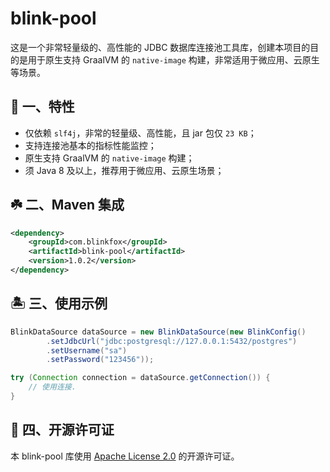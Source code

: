 # blink-pool

这是一个非常轻量级的、高性能的 JDBC 数据库连接池工具库，创建本项目的目的是用于原生支持 GraalVM 的 `native-image` 构建，非常适用于微应用、云原生等场景。

## 💎 一、特性

- 仅依赖 `slf4j`，非常的轻量级、高性能，且 jar 包仅 `23 KB`；
- 支持连接池基本的指标性能监控；
- 原生支持 GraalVM 的 `native-image` 构建；
- 须 Java 8 及以上，推荐用于微应用、云原生场景；

## ☘️ 二、Maven 集成

```xml
<dependency>
    <groupId>com.blinkfox</groupId>
    <artifactId>blink-pool</artifactId>
    <version>1.0.2</version>
</dependency>
```

## 🏝️ 三、使用示例

```java
BlinkDataSource dataSource = new BlinkDataSource(new BlinkConfig()
        .setJdbcUrl("jdbc:postgresql://127.0.0.1:5432/postgres")
        .setUsername("sa")
        .setPassword("123456"));

try (Connection connection = dataSource.getConnection()) {
    // 使用连接.
}
```

## 📝 四、开源许可证

本 blink-pool 库使用 [Apache License 2.0](http://www.apache.org/licenses/LICENSE-2.0) 的开源许可证。
